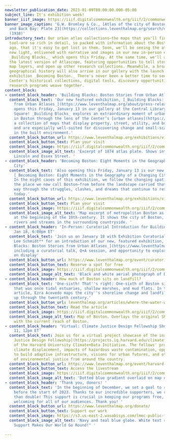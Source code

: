 ```yaml
---
newsletter_publication_date: 2023-01-09T00:00:00.000-05:00
subject_line: It's exhibition week!
banner_iiif_image: https://iiif.digitalcommonwealth.org/iiif/2/commonwealth:1257c490j/545,430,6945,4116/full/0/default.jpg
banner_image_caption: 'G.W. Bromley & Co., [Atlas of the city of Boston, Boston proper
  and Back Bay: Plate 23](https://collections.leventhalmap.org/search/commonwealth:1257c489s)
  (1938)'
introductory_text: Our urban atlas collections—the maps that you'll find in our [Atlascope](https://atlascope.leventhalmap.org)
  tool—are so rich in detail, so packed with information about the Boston of a century
  ago, that it's easy to get lost in them. Soon, we'll be seeing the atlases in a
  new light, enlivened with narrative and images in our new in-person exhibition,
  _Building Blocks,_ which opens this Friday. At the same time, we'll also release
  the latest version of Atlascope, featuring opportunities to tell stories, annotate
  map layers, and open up other research collections. Meanwhile, a broader sweep on
  geographical history will also arrive in our gallery with the launch of our permanent
  exhibition _Becoming Boston._ There's never been a better time to see how the Leventhal
  Center's historical collections, digital tools, discovery opportunities, and geographical
  research programs weave together.
content_block:
- content_block_header: 'Building Blocks: Boston Stories from Urban Atlases'
  content_block_text: 'Our new featured exhibition, [_Building Blocks: Boston Stories
    from Urban Atlases_](https://www.leventhalmap.org/about/press-releases/new-exhibition-building-blocks-boston-stories-from-urban-atlases-opens-at-leventhal-map-education-center-january-13-2023-1/),
    opens this Friday, January 13 in our gallery at the Central Library in Copley
    Square! _Building Blocks_ explores an extraordinary moment of urban transformation
    in Boston through the lens of the Center’s [urban atlases](https://collections.leventhalmap.org/search?q=urban+atlas&search_field=all_fields&utf8=%E2%9C%93),
    a collection of maps that display property, street, utility, and building information,
    and are especially well-suited for discovering change and small-scale interventions
    in the built environment.'
  content_block_button_url: https://www.leventhalmap.org/exhibitions/visit/
  content_block_button_text: Plan your visit
  content_block_image: https://iiif.digitalcommonwealth.org/iiif/2/commonwealth:ht24zx00b/1555,1758,1148,1124/full/0/default.jpg
  content_block_image_alt_text: 'Excerpt of 1874 atlas plate. Shows intersection of
    Lincoln and Essex Street. '
- content_block_header: 'Becoming Boston: Eight Moments in the Geography of a Changing
    City'
  content_block_text: 'Also opening this Friday, January 13 is our new permanent exhibition,
    [_Becoming Boston: Eight Moments in the Geography of a Changing City_](https://www.leventhalmap.org/articles/coming-in-2023/).
    In the eight cases of this exhibition, we follow the changing spatial forms of
    the place we now call Boston—from before the landscape carried that name all the
    way through the struggles, clashes, and dreams that continue to reshape the city
    today.'
  content_block_button_url: https://www.leventhalmap.org/exhibitions/visit/
  content_block_button_text: Plan your visit
  content_block_image: https://iiif.digitalcommonwealth.org/iiif/2/commonwealth:qb98n802x/321,968,3333,2808/full/0/default.jpg
  content_block_image_alt_text: 'Map excerpt of metropolitan Boston as it appeared
    at the beginning of the 19th-century. It shows the city of Boston, towns, roads,
    rivers and streams in the surrounding countryside. '
- content_block_header: 'In-Person: Curatorial Introduction for Building Blocks ·
    Jan 18, 6:00pm ET'
  content_block_text: 'Join us on January 18 with Exhibition Curatorial Fellow **Laura
    Lee Schmidt** for an introduction of our new, featured exhibition, [_Building
    Blocks: Boston Stories from Urban Atlases_](https://www.leventhalmap.org/about/press-releases/new-exhibition-building-blocks-boston-stories-from-urban-atlases-opens-at-leventhal-map-education-center-january-13-2023-1/),
    including a curatorial talk, Q+A session, and opportunity to explore the material
    on display'
  content_block_button_url: https://www.leventhalmap.org/event/curatorial-introduction-to-building-blocks/
  content_block_button_text: Reserve a spot for free
  content_block_image: https://iiif.digitalcommonwealth.org/iiif/2/commonwealth:xp68kk89w/219,96,2377,1910/full/0/default.jpg
  content_block_image_alt_text: 'Black and white aerial photograph of Back Bay. '
- content_block_header: How much of Boston sits on landfill?
  content_block_text: 'One-sixth! That''s right: One-sixth of Boston sits on land
    that was once tidal estuaries, shallow marshes, and mud flats. In their latest
    article, Ezra Acevedo maps the city''s shoreline change and landfill projects
    up through the twentieth century.'
  content_block_button_url: leventhalmap.org/articles/where-the-water-was/
  content_block_button_text: Read the article
  content_block_image: https://iiif.digitalcommonwealth.org/iiif/2/commonwealth:8k71nt56d/full/full/0/default.jpg
  content_block_image_alt_text: Map of Boston. Overlays the original Shawmut Peninsula
    with the current reach of Boston.
- content_block_header: 'Virtual: Climate Justice Design Fellowship Showcase · Jan
    11, 12pm ET'
  content_block_text: Join us for a virtual project showcase of the inaugural [Climate
    Justice Design Fellowship](https://projects.iq.harvard.edu/climatefellowship/home)
    of the Harvard University Climate+Data Initiative. The fellows' projects explore
    climate displacement, impacts of hazardous waste contamination, opportunities
    to build adaptive infrastructure, visions for urban futures, and other aspects
    of environmental justice from around the country.
  content_block_button_url: https://www.leventhalmap.org/event/harvard-climate-justice-design-fellowship-virtual-showcase/
  content_block_button_text: Access the livestream
  content_block_image: https://iiif.digitalcommonwealth.org/iiif/2/commonwealth:fn107c409/1191,1403,2934,2950/full/0/default.jpg
  content_block_image_alt_text: 'Dotted blue gradient overlaid on map of Boston. '
- content_block_header: 'Thank you, donors! '
  content_block_text: 'In the beginning of December, we set a goal to raise $2,023
    before the start of 2023. Thanks to our incredible supporters, we raised more
    than double! This support is crucial in keeping our programs free, creative, and
    welcoming for all of our audiences. Thank you! '
  content_block_button_url: https://www.leventhalmap.org/donate/
  content_block_button_text: Support our work
  content_block_image: https://s3.us-east-2.wasabisys.com/lmec-public-files/newsletters/lmec-giving-globe.png
  content_block_image_alt_text: 'Navy and teal blue globe. White text reads "Your
    Support Makes Our World Go Round!" '

---
```

